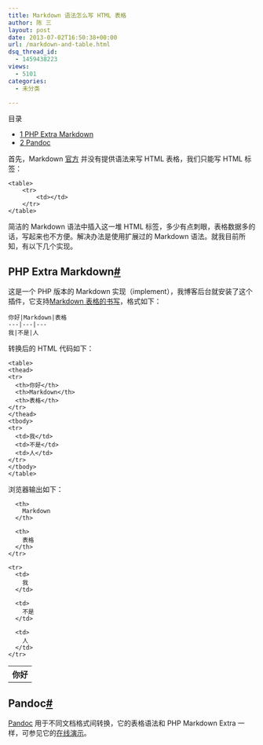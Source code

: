 ```yaml
---
title: Markdown 语法怎么写 HTML 表格
author: 陈 三
layout: post
date: 2013-07-02T16:50:38+00:00
url: /markdown-and-table.html
dsq_thread_id:
  - 1459438223
views:
  - 5101
categories:
  - 未分类

---
```

<div id="toc_container" class="ml-l u-floatRight pure-u-1-1 pure-u-sm-2-5 toc_white no_bullets">
  <nav id="myaffix">
  
  <p class="toc-title">
    目录
  </p>
  
  <ul class="toc-list nav" role="menu">
    <li class="toc-list__item" role="menuitem">
      <a href="#PHP_Extra_Markdown"><span class="toc_number toc_depth_1">1</span> PHP Extra Markdown</a>
    </li>
    <li class="toc-list__item" role="menuitem">
      <a href="#Pandoc"><span class="toc_number toc_depth_1">2</span> Pandoc</a>
    </li>
  </ul></nav>
</div>

<div class="">
  <p>
    首先，Markdown <a href="http://daringfireball.net/projects/markdown/syntax">官方</a> 并没有提供语法来写 HTML 表格，我们只能写 HTML 标签：
  </p>
  
  <pre><code>&lt;table&gt;
    &lt;tr&gt;
        &lt;td&gt;&lt;/td&gt;
    &lt;/tr&gt;
&lt;/table&gt;
</code></pre>
  
  <p>
    简洁的 Markdown 语法中插入这一堆 HTML 标签，多少有点刺眼，表格数据多的话，写起来也不方便。解决办法是使用扩展过的 Markdown 语法。就我目前所知，有以下几个实现。
  </p>
  
  <h2 class="storycontent-h2">
    <span id="PHP_Extra_Markdown">PHP Extra Markdown</span><a title="标题链接地址" class="u-floatRight hidden" id="heyPHP_Extra_Markdown" href="#PHP_Extra_Markdown"><span class="" aria-hidden="true">#</span></a>
  </h2>
  
  <p>
    这是一个 PHP 版本的 Markdown 实现（implement），我博客后台就安装了这个插件，它支持<a href="http://michelf.ca/projects/php-markdown/extra/#table">Markdown 表格的书写</a>，格式如下：
  </p>
  
  <pre><code>你好|Markdown|表格
---|---|---
我|不是|人
</code></pre>
  
  <p>
    转换后的 HTML 代码如下：
  </p>
  
  <pre><code>&lt;table&gt;
&lt;thead&gt;
&lt;tr&gt;
  &lt;th&gt;你好&lt;/th&gt;
  &lt;th&gt;Markdown&lt;/th&gt;
  &lt;th&gt;表格&lt;/th&gt;
&lt;/tr&gt;
&lt;/thead&gt;
&lt;tbody&gt;
&lt;tr&gt;
  &lt;td&gt;我&lt;/td&gt;
  &lt;td&gt;不是&lt;/td&gt;
  &lt;td&gt;人&lt;/td&gt;
&lt;/tr&gt;
&lt;/tbody&gt;
&lt;/table&gt;
</code></pre>
  
  <p>
    浏览器输出如下：
  </p>
  
  <table>
    <tr>
      <th>
        你好
      </th>
      
      <th>
        Markdown
      </th>
      
      <th>
        表格
      </th>
    </tr>
    
    <tr>
      <td>
        我
      </td>
      
      <td>
        不是
      </td>
      
      <td>
        人
      </td>
    </tr>
  </table>
  
  <h2 class="storycontent-h2">
    <span id="Pandoc">Pandoc</span><a title="标题链接地址" class="u-floatRight hidden" id="heyPandoc" href="#Pandoc"><span class="" aria-hidden="true">#</span></a>
  </h2>
  
  <p>
    <a href="http://johnmacfarlane.net/pandoc/">Pandoc</a> 用于不同文档格式间转换，它的表格语法和 PHP Markdown Extra 一样，可参见它的<a href="http://johnmacfarlane.net/pandoc/try/?text=你好|Markdown|表格%0A---|---|---%0A我|不是|人&from=markdown&to=html">在线演示</a>。
  </p>
</div>